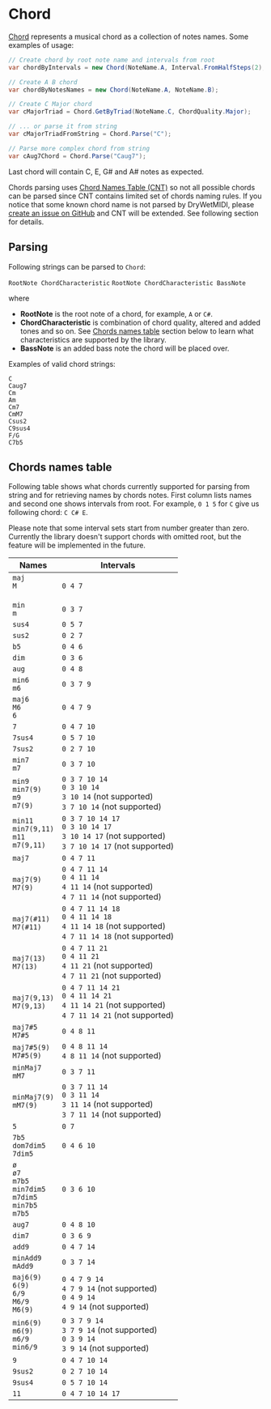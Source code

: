 ﻿---
uid: a_mt_chord
---

# Chord

[Chord](xref:Melanchall.DryWetMidi.MusicTheory.Chord) represents a musical chord as a collection of notes names. Some examples of usage:

```csharp
// Create chord by root note name and intervals from root
var chordByIntervals = new Chord(NoteName.A, Interval.FromHalfSteps(2), Interval.FromHalfSteps(5));

// Create A B chord
var chordByNotesNames = new Chord(NoteName.A, NoteName.B);

// Create C Major chord
var cMajorTriad = Chord.GetByTriad(NoteName.C, ChordQuality.Major);

// ... or parse it from string
var cMajorTriadFromString = Chord.Parse("C");

// Parse more complex chord from string
var cAug7Chord = Chord.Parse("Caug7");
```

Last chord will contain C, E, G# and A# notes as expected.

Chords parsing uses [Chord Names Table (CNT)](#chords-names-table) so not all possible chords can be parsed since CNT contains limited set of chords naming rules. If you notice that some known chord name is not parsed by DryWetMIDI, please [create an issue on GitHub](https://github.com/melanchall/drywetmidi/issues/new) and CNT will be extended. See following section for details.

## Parsing

Following strings can be parsed to `Chord`:

`RootNote ChordCharacteristic`
`RootNote ChordCharacteristic BassNote`

where

* **RootNote** is the root note of a chord, for example, `A` or `C#`.
* **ChordCharacteristic** is combination of chord quality, altered and added tones and so on. See [Chords names table](#chords-names-table) section below to learn what characteristics are supported by the library.
* **BassNote** is an added bass note the chord will be placed over.

Examples of valid chord strings:

`C`  
`Caug7`  
`Cm`  
`Am`  
`Cm7`  
`CmM7`  
`Csus2`  
`C9sus4`  
`F/G`  
`C7b5`

## Chords names table

Following table shows what chords currently supported for parsing from string and for retrieving names by chords notes. First column lists names and second one shows intervals from root. For example, `0 1 5` for `C` give us following chord: `C C# E`.

Please note that some interval sets start from number greater than zero. Currently the library doesn't support chords with omitted root, but the feature will be implemented in the future.

|Names|Intervals|
|-----|---------|
|`maj`<br/>`M`<br/>` `|`0 4 7`|
|`min`<br/>`m`|`0 3 7`|
|`sus4`|`0 5 7`|
|`sus2`|`0 2 7`|
|`b5`|`0 4 6`|
|`dim`|`0 3 6`|
|`aug`|`0 4 8`|
|`min6`<br/>`m6`|`0 3 7 9`|
|`maj6`<br/>`M6`<br/>`6`|`0 4 7 9`|
|`7`|`0 4 7 10`|
|`7sus4`|`0 5 7 10`|
|`7sus2`|`0 2 7 10`|
|`min7`<br/>`m7`|`0 3 7 10`|
|`min9`<br/>`min7(9)`<br/>`m9`<br/>`m7(9)`|`0 3 7 10 14`<br/>`0 3 10 14`<br/>`3 10 14` (not supported)<br/>`3 7 10 14` (not supported)|
|`min11`<br/>`min7(9,11)`<br/>`m11`<br/>`m7(9,11)`|`0 3 7 10 14 17`<br/>`0 3 10 14 17`<br/>`3 10 14 17` (not supported)<br/>`3 7 10 14 17` (not supported)|
|`maj7`|`0 4 7 11`|
|`maj7(9)`<br/>`M7(9)`|`0 4 7 11 14`<br/>`0 4 11 14`<br/>`4 11 14` (not supported)<br/>`4 7 11 14` (not supported)|
|`maj7(#11)`<br/>`M7(#11)`|`0 4 7 11 14 18`<br/>`0 4 11 14 18`<br/>`4 11 14 18` (not supported)<br/>`4 7 11 14 18` (not supported)|
|`maj7(13)`<br/>`M7(13)`|`0 4 7 11 21`<br/>`0 4 11 21`<br/>`4 11 21` (not supported)<br/>`4 7 11 21` (not supported)|
|`maj7(9,13)`<br/>`M7(9,13)`|`0 4 7 11 14 21`<br/>`0 4 11 14 21`<br/>`4 11 14 21` (not supported)<br/>`4 7 11 14 21` (not supported)|
|`maj7#5`<br/>`M7#5`|`0 4 8 11`|
|`maj7#5(9)`<br/>`M7#5(9)`|`0 4 8 11 14`<br/>`4 8 11 14` (not supported)|
|`minMaj7`<br/>`mM7`|`0 3 7 11`|
|`minMaj7(9)`<br/>`mM7(9)`|`0 3 7 11 14`<br/>`0 3 11 14`<br/>`3 11 14` (not supported)<br/>`3 7 11 14` (not supported)|
|`5`|`0 7`|
|`7b5`<br/>`dom7dim5`<br/>`7dim5`|`0 4 6 10`|
|`ø`<br/>`ø7`<br/>`m7b5`<br/>`min7dim5`<br/>`m7dim5`<br/>`min7b5`<br/>`m7b5`|`0 3 6 10`|
|`aug7`|`0 4 8 10`|
|`dim7`|`0 3 6 9`|
|`add9`|`0 4 7 14`|
|`minAdd9`<br/>`mAdd9`|`0 3 7 14`|
|`maj6(9)`<br/>`6(9)`<br/>`6/9`<br/>`M6/9`<br/>`M6(9)`|`0 4 7 9 14`<br/>`4 7 9 14` (not supported)<br/>`0 4 9 14`<br/>`4 9 14` (not supported)|
|`min6(9)`<br/>`m6(9)`<br/>`m6/9`<br/>`min6/9`|`0 3 7 9 14`<br/>`3 7 9 14` (not supported)<br/>`0 3 9 14`<br/>`3 9 14` (not supported)|
|`9`|`0 4 7 10 14`|
|`9sus2`|`0 2 7 10 14`|
|`9sus4`|`0 5 7 10 14`|
|`11`|`0 4 7 10 14 17`|
